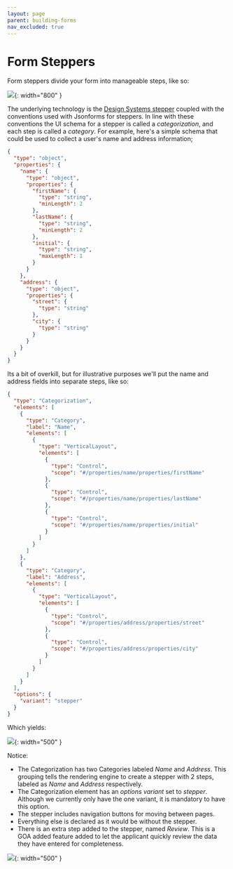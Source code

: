 ```yaml
---
layout: page
parent: building-forms
nav_excluded: true
---
```


# Form Steppers

Form steppers divide your form into manageable steps, like so:

![](/adsp-monorepo/assets/form-service/formAppExample.png){: width="800" }

The underlying technology is the [Design Systems stepper](https://design.alberta.ca/components/form-stepper#tab-0) coupled with the conventions used with Jsonforms for steppers. In line with these conventions the UI schema for a stepper is called a _categorization_, and each step is called a _category_. For example, here's a simple schema that could be used to collect a user's name and address information;

```json
{
  "type": "object",
  "properties": {
    "name": {
      "type": "object",
      "properties": {
        "firstName": {
          "type": "string",
          "minLength": 2
        },
        "lastName": {
          "type": "string",
          "minLength": 2
        },
        "initial": {
          "type": "string",
          "maxLength": 1
        }
      }
    },
    "address": {
      "type": "object",
      "properties": {
        "street": {
          "type": "string"
        },
        "city": {
          "type": "string"
        }
      }
    }
  }
}
```

Its a bit of overkill, but for illustrative purposes we'll put the name and address fields into separate steps, like so:

```json
{
  "type": "Categorization",
  "elements": [
    {
      "type": "Category",
      "label": "Name",
      "elements": [
        {
          "type": "VerticalLayout",
          "elements": [
            {
              "type": "Control",
              "scope": "#/properties/name/properties/firstName"
            },
            {
              "type": "Control",
              "scope": "#/properties/name/properties/lastName"
            },
            {
              "type": "Control",
              "scope": "#/properties/name/properties/initial"
            }
          ]
        }
      ]
    },
    {
      "type": "Category",
      "label": "Address",
      "elements": [
        {
          "type": "VerticalLayout",
          "elements": [
            {
              "type": "Control",
              "scope": "#/properties/address/properties/street"
            },
            {
              "type": "Control",
              "scope": "#/properties/address/properties/city"
            }
          ]
        }
      ]
    }
  ],
  "options": {
    "variant": "stepper"
  }
}
```

Which yields:

![](/adsp-monorepo/assets/form-service/stepperExample.png){: width="500" }

Notice:

- The Categorization has two Categories labeled _Name_ and _Address_. This grouping tells the rendering engine to create a stepper with 2 steps, labeled as _Name_ and _Address_ respectively.
- The Categorization element has an _options variant_ set to _stepper_. Although we currently only have the one variant, it is mandatory to have this option.
- The stepper includes navigation buttons for moving between pages.
- Everything else is declared as it would be without the stepper.
- There is an extra step added to the stepper, named _Review_. This is a GOA added feature added to let the applicant quickly review the data they have entered for completeness.

![](/adsp-monorepo/assets/form-service/stepperReview.png){: width="500" }
